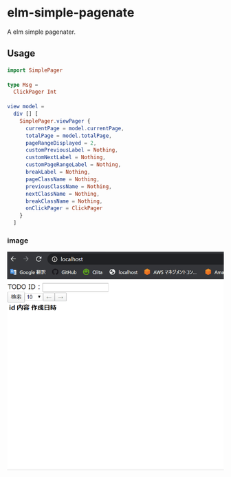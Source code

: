 # elm-simple-pagenate
A elm simple pagenater.

## Usage

```elm
import SimplePager

type Msg =
  ClickPager Int

view model =
  div [] [
    SimplePager.viewPager {
      currentPage = model.currentPage,
      totalPage = model.totalPage,
      pageRangeDisplayed = 2,
      customPreviousLabel = Nothing,
      customNextLabel = Nothing,
      customPageRangeLabel = Nothing,
      breakLabel = Nothing,
      pageClassName = Nothing,
      previousClassName = Nothing,
      nextClassName = Nothing,
      breakClassName = Nothing,
      onClickPager = ClickPager
    }
  ]


```

### image
![search](./docs/image/usageSample1.gif)
